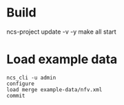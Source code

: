 # Build
ncs-project update -v -y
make all start

# Load example data
```
ncs_cli -u admin
configure
load merge example-data/nfv.xml
commit
```
